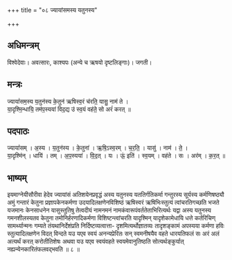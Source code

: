 +++
title = "०८ ज्यायांसमस्य यतुनस्य"

+++
## अधिमन्त्रम्
विश्वेदेवाः। अवत्सारः, काश्यपः (अन्ये च ऋषयो दृष्टलिङ्गाः)। जगती।

## मन्त्रः
ज्यायां॑सम॒स्य य॒तुन॑स्य के॒तुन॑ ऋषिस्व॒रं च॑रति॒ यासु॒ नाम॑ ते ।  
या॒दृश्मि॒न्धायि॒ तम॑प॒स्यया॑ विद॒द्य उ॑ स्व॒यं वह॑ते॒ सो अरं॑ करत् ॥

## पदपाठः
ज्यायां॑सम् । अ॒स्य । य॒तुन॑स्य । के॒तुना॑ । ऋ॒षि॒ऽस्व॒रम् । च॒र॒ति॒ । यासु॑ । नाम॑ । ते॒ ।  
या॒दृश्मि॑न् । धायि॑ । तम् । अ॒प॒स्यया॑ । वि॒द॒त् । यः । ऊं॒ इति॑ । स्व॒यम् । वह॑ते । सः । अर॑म् । क॒र॒त् ॥

## भाष्यम्
इयमाग्नेयीसौरीवा हेदेव ज्यायांसं अतिशयेनप्रवृद्धं अस्य यतुनस्य यततिर्गतिकर्मा गन्तुरस्य सूर्यस्य कर्मणिषष्ठ्यौ अमुं गन्तारं केतुना प्रज्ञापकेनकर्मणा उदयादिलक्षणेनविशिष्ठं ऋषिस्वरं ऋषिभिःस्तुत्यं त्वांचरतिगच्छति भजते यजमानः केनसाधनेन यासुस्तुतिषु तेत्वदीयं नामनमनं नामकंवारूपंवर्ततेताभिरित्यर्थः यद्वा अस्य यतुनस्य गमनशीलस्यतव केतुना तमोनिर्हरणादिकर्मणा विशिष्टन्त्वांचरति यादृश्मिन् यादृशेकामेधायि धत्ते कर्तरिचिण् सामर्थ्यान्मनः गम्यते तंयथानिर्देशंप्रति निर्दिष्टव्यत्वात्ता- दृशमित्यर्थोज्ञातव्यः तादृशङ्कामं अपस्यया कर्मणा हविः स्तुत्यादिलक्षणेन विदत् विन्दते यउ यएव स्वयं अनन्यप्रेरितः सन् स्वमनीषयैव वहते धारयतिफलं सः अरं अलं अत्यर्थं करत् करोतीतिशेषः अथवा यउ यएव स्वयंवहते स्वयमेवानुतिष्ठति सोत्यर्थङ्कुर्यात् नह्यन्येनकारितंफलवद्भवति ॥ ८ ॥
